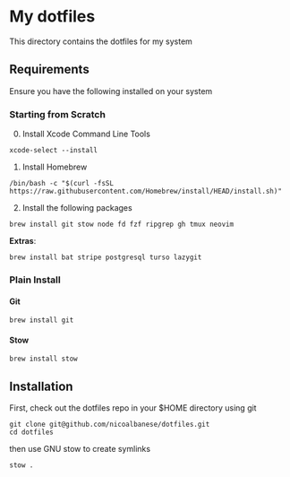 # My dotfiles

This directory contains the dotfiles for my system

## Requirements

Ensure you have the following installed on your system

### Starting from Scratch

0. Install Xcode Command Line Tools

```
xcode-select --install
```

1. Install Homebrew

```
/bin/bash -c "$(curl -fsSL https://raw.githubusercontent.com/Homebrew/install/HEAD/install.sh)"
```

2. Install the following packages

```
brew install git stow node fd fzf ripgrep gh tmux neovim
```

**Extras**:

```
brew install bat stripe postgresql turso lazygit
```

### Plain Install

#### Git

```
brew install git
```

#### Stow

```
brew install stow
```

## Installation

First, check out the dotfiles repo in your $HOME directory using git

```
git clone git@github.com/nicoalbanese/dotfiles.git
cd dotfiles
```

then use GNU stow to create symlinks

```
stow .
```
